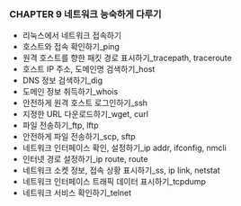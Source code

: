 ### CHAPTER 9 네트워크 능숙하게 다루기

- 리눅스에서 네트워크 접속하기
- 호스트와 접속 확인하기_ping
- 원격 호스트를 향한 패킷 경로 표시하기_tracepath, traceroute
- 호스트 IP 주소, 도메인명 검색하기_host
- DNS 정보 검색하기_dig
- 도메인 정보 취득하기_whois
- 안전하게 원격 호스트 로그인하기_ssh
- 지정한 URL 다운로드하기_wget, curl
- 파일 전송하기_ftp, lftp
- 안전하게 파일 전송하기_scp, sftp
- 네트워크 인터페이스 확인, 설정하기_ip addr, ifconfig, nmcli
- 인터넷 경로 설정하기_ip route, route
- 네트워크 소켓 정보, 접속 상황 표시하기_ss, ip link, netstat
- 네트워크 인터페이스 트래픽 데이터 표시하기_tcpdump
- 네트워크 서비스 확인하기_telnet
